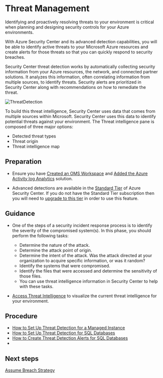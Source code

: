 # Threat Management
Identifying and proactively resolving threats to your environment is critical when planning and designing security controls for your Azure environments.

With Azure Security Center and its advanced detection capabilities, you will be able to identify active threats to your Microsoft Azure resources and create alerts for those threats so that you can quickly respond to security breaches.

Security Center threat detection works by automatically collecting security information from your Azure resources, the network, and connected partner solutions. It analyzes this information, often correlating information from multiple sources, to identify threats. Security alerts are prioritized in Security Center along with recommendations on how to remediate the threat.

![ThreatDetection](https://github.com/alvarovitta/Azure-Security/blob/master/images/security-center-detection-capabilities-fig1.png)

To build this threat intelligence, Security Center uses data that comes from multiple sources within Microsoft. Security Center uses this data to identify potential threats against your environment. The Threat intelligence pane is composed of three major options:

- Detected threat types
- Threat origin
- Threat intelligence map

## Preparation

- Ensure you have [Created an OMS Workspace](https://docs.microsoft.com/en-us/azure/log-analytics/log-analytics-quick-create-workspace) and [Added the Azure Activity log Analytics](https://docs.microsoft.com/en-us/azure/log-analytics/log-analytics-activity#configuration) solution.

- Advanced detections are available in the [Standard Tier](https://docs.microsoft.com/en-us/azure/security-center/security-center-pricing) of Azure Security Center. If you do not have the Standard Tier subscription then you will need to [upgrade to this tier](https://azure.microsoft.com/en-us/pricing/details/security-center/) in order to use this feature.



## Guidance

- One of the steps of a security incident response process is to identify the severity of the compromised system(s). In this phase, you should perform the following tasks:

  - Determine the nature of the attack.
  - Determine the attack point of origin.
  - Determine the intent of the attack. Was the attack directed at your organization to acquire specific information, or was it random?
  - Identify the systems that were compromised.
  - Identify the files that were accessed and determine the sensitivity of those files.
  - You can use threat intelligence information in Security Center to help with these tasks.

- [Access Threat Intelligence](https://docs.microsoft.com/en-us/azure/security-center/security-center-threat-intel#access-the-threat-intelligence) to visualize the current threat intelligence for your environment.


## Procedure

- [How to Set Up Threat Detection for a Managed Instance](https://docs.microsoft.com/en-us/azure/sql-database/sql-database-managed-instance-threat-detection#set-up-threat-detection-for-your-managed-instance-in-the-azure-portal)
- [How to Set Up Threat Detection for SQL Databases](https://docs.microsoft.com/en-us/azure/sql-database/sql-database-threat-detection#set-up-threat-detection-for-your-database-in-the-azure-portal)
- [How to Create Threat Detection Alerts for SQL Databases](https://docs.microsoft.com/en-us/azure/sql-database/sql-database-threat-detection#explore-threat-detection-alerts-for-your-database-in-the-azure-portal)
-

## Next steps
[Assume Breach Strategy](https://github.com/nmcgregor/Azure-Security/blob/master/4.8-Assume-Breach-Strategy.md)
